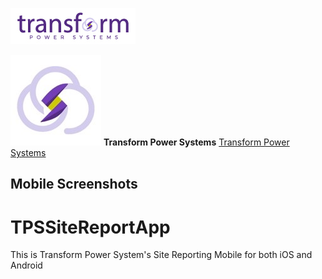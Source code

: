 ![tps_logo](assets/images/tps_small.jpg)

![tps_icon](assets/images/icon.png) **Transform Power Systems** [Transform Power Systems](https://tps-energy.com/) 

## Mobile Screenshots
# TPSSiteReportApp
This is Transform Power System's Site Reporting Mobile for both iOS and Android
